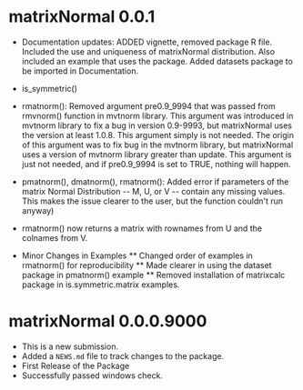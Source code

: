 # matrixNormal  0.0.1 
 * Documentation updates:  ADDED vignette, removed package R file.  Included the use and uniqueness of matrixNormal distribution. Also included an example that uses the package. Added datasets package to be imported in Documentation. 
 * is_symmetric()
 * rmatnorm(): Removed argument pre0.9_9994 that was passed from rmvnorm() function in mvtnorm library. This argument was introduced in mvtnorm library to fix a bug in version 0.9-9993, but matrixNormal uses the version at least 1.0.8. This argument simply is not needed. The origin of this argument was to fix bug in the mvtnorm library, but matrixNormal uses a version of mvtnorm library greater than update. This argument is just not needed, and if pre0.9_9994 is set to TRUE, nothing will happen. 
 * pmatnorm(), dmatnorm(), rmatnorm(): Added error if parameters of the matrix Normal Distribution -- M, U, or V -- contain any missing values. This makes the issue clearer to the user, but the function couldn't run anyway)
 * rmatnorm() now returns a matrix with rownames from U and the colnames from V. 

 * Minor Changes in Examples
      ** Changed order of examples in rmatnorm() for reproducibility
      ** Made clearer in using the dataset package in pmatnorm() example
      ** Removed installation of matrixcalc package in is.symmetric.matrix examples.


# matrixNormal 0.0.0.9000
* This is a new submission. 
* Added a `NEWS.md` file to track changes to the package.
* First Release of the Package
* Successfully passed windows check. 
 
